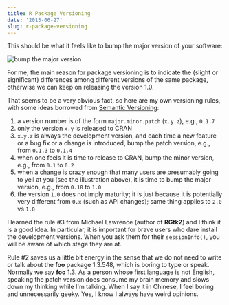 ```yaml
---
title: R Package Versioning
date: '2013-06-27'
slug: r-package-versioning
---
```


This should be what it feels like to bump the major version of your software:

![bump the major version](https://db.yihui.org/imgur/hfdOEsw.gif)

For me, the main reason for package versioning is to indicate the (slight or
significant) differences among different versions of the same package,
otherwise we can keep on releasing the version 1.0.

That seems to be a very obvious fact, so here are my own versioning rules,
with some ideas borrowed from [Semantic Versioning](http://semver.org/):

1. a version number is of the form `major.minor.patch` (`x.y.z`), e.g., `0.1.7`
1. only the version `x.y` is released to CRAN
1. `x.y.z` is always the development version, and each time a new feature or
  a bug fix or a change is introduced, bump the patch version, e.g., from
  `0.1.3` to `0.1.4`
1. when one feels it is time to release to CRAN, bump the minor version,
  e.g., from `0.1` to `0.2`
1. when a change is crazy enough that many users are presumably going to
  yell at you (see the illustration above), it is time to bump the major
  version, e.g., from `0.18` to `1.0`
1. the version `1.0` does not imply maturity; it is just because it is
  potentially very different from `0.x` (such as API changes); same thing
  applies to `2.0` vs `1.0`

I learned the rule #3 from Michael Lawrence (author of **RGtk2**) and I
think it is a good idea. In particular, it is important for brave users who
dare install the development versions. When you ask them for their
`sessionInfo()`, you will be aware of which stage they are at.

Rule #2 saves us a little bit energy in the sense that we do not need to
write or talk about the **foo** package 1.3.548, which is boring to type or
speak. Normally we say **foo** 1.3. As a person whose first language is not
English, speaking the patch version does consume my brain memory and slows
down my thinking while I'm talking. When I say it in Chinese, I feel boring
and unnecessarily geeky. Yes, I know I always have weird opinions.
